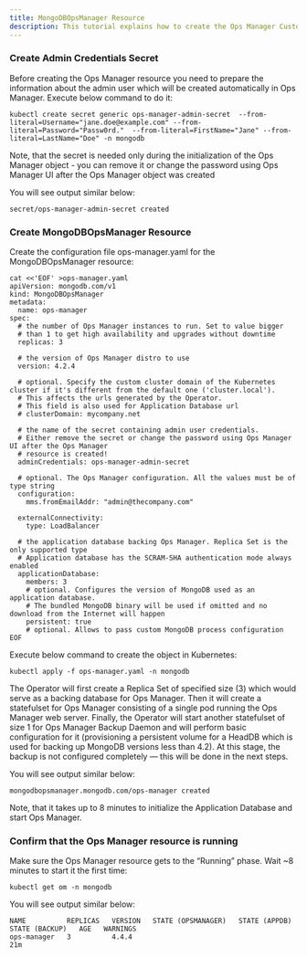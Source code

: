 ```yaml
---
title: MongoDBOpsManager Resource
description: This tutorial explains how to create the Ops Manager Custom Resource in Kubernetes.
---
```

### Create Admin Credentials Secret
Before creating the Ops Manager resource you need to prepare the information about the admin user which will be created automatically in Ops Manager. Execute below command to do it:

```execute
kubectl create secret generic ops-manager-admin-secret  --from-literal=Username="jane.doe@example.com" --from-literal=Password="Passw0rd."  --from-literal=FirstName="Jane" --from-literal=LastName="Doe" -n mongodb
```

Note, that the secret is needed only during the initialization of the Ops Manager object - you can remove it or change the password using Ops Manager UI after the Ops Manager object was created

You will see output similar below:

```
secret/ops-manager-admin-secret created
```

### Create MongoDBOpsManager Resource

Create the configuration file ops-manager.yaml for the MongoDBOpsManager resource:

```execute
cat <<'EOF' >ops-manager.yaml
apiVersion: mongodb.com/v1
kind: MongoDBOpsManager
metadata:
  name: ops-manager
spec:
  # the number of Ops Manager instances to run. Set to value bigger
  # than 1 to get high availability and upgrades without downtime
  replicas: 3

  # the version of Ops Manager distro to use
  version: 4.2.4

  # optional. Specify the custom cluster domain of the Kubernetes cluster if it's different from the default one ('cluster.local').
  # This affects the urls generated by the Operator.
  # This field is also used for Application Database url
  # clusterDomain: mycompany.net

  # the name of the secret containing admin user credentials.
  # Either remove the secret or change the password using Ops Manager UI after the Ops Manager
  # resource is created!
  adminCredentials: ops-manager-admin-secret

  # optional. The Ops Manager configuration. All the values must be of type string
  configuration:
    mms.fromEmailAddr: "admin@thecompany.com"

  externalConnectivity:
    type: LoadBalancer

  # the application database backing Ops Manager. Replica Set is the only supported type
  # Application database has the SCRAM-SHA authentication mode always enabled
  applicationDatabase:
    members: 3
    # optional. Configures the version of MongoDB used as an application database.
    # The bundled MongoDB binary will be used if omitted and no download from the Internet will happen
    persistent: true
    # optional. Allows to pass custom MongoDB process configuration
EOF
```
Execute below command to create the object in Kubernetes:

```execute
kubectl apply -f ops-manager.yaml -n mongodb
```
The Operator will first create a Replica Set of specified size (3) which would serve as a backing database for Ops Manager. Then it will create a statefulset for Ops Manager consisting of a single pod running the Ops Manager web server. Finally, the Operator will start another statefulset of size 1 for Ops Manager Backup Daemon and will perform basic configuration for it (provisioning a persistent volume for a HeadDB which is used for backing up MongoDB versions less than 4.2). At this stage, the backup is not configured completely — this will be done in the next steps.

You will see output similar below:

```
mongodbopsmanager.mongodb.com/ops-manager created
```
Note, that it takes up to 8 minutes to initialize the Application Database and start Ops Manager.

### Confirm that the Ops Manager resource is running

Make sure the Ops Manager resource gets to the “Running” phase. Wait ~8 minutes to start it the first time:

```execute
kubectl get om -n mongodb
```

You will see output similar below:

```
NAME          REPLICAS   VERSION   STATE (OPSMANAGER)   STATE (APPDB)   STATE (BACKUP)   AGE   WARNINGS
ops-manager   3          4.4.4                                                           21m   
```

